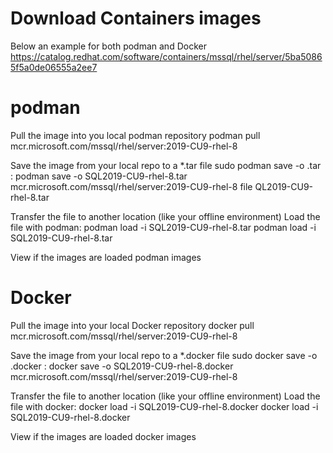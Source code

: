 # Download Containers images
Below an example for both podman and Docker
https://catalog.redhat.com/software/containers/mssql/rhel/server/5ba50865f5a0de06555a2ee7

# podman
Pull the image into you local podman repository
podman pull mcr.microsoft.com/mssql/rhel/server:2019-CU9-rhel-8

Save the image from your local repo to a *.tar file
sudo podman save -o <image-name>.tar <REPOSITORY>:<TAG>
podman save -o SQL2019-CU9-rhel-8.tar mcr.microsoft.com/mssql/rhel/server:2019-CU9-rhel-8
file QL2019-CU9-rhel-8.tar

Transfer the file to another location (like your offline environment)
Load the file with podman: podman load -i SQL2019-CU9-rhel-8.tar
podman load -i SQL2019-CU9-rhel-8.tar

View if the images are loaded
podman images

# Docker
Pull the image into your local Docker repository
docker pull mcr.microsoft.com/mssql/rhel/server:2019-CU9-rhel-8

Save the image from your local repo to a *.docker file
sudo docker save -o <image-name>.docker <REPOSITORY>:<TAG>
docker save -o SQL2019-CU9-rhel-8.docker mcr.microsoft.com/mssql/rhel/server:2019-CU9-rhel-8

Transfer the file to another location (like your offline environment)
Load the file with docker: docker load -i SQL2019-CU9-rhel-8.docker
docker load -i SQL2019-CU9-rhel-8.docker

View if the images are loaded
docker images
